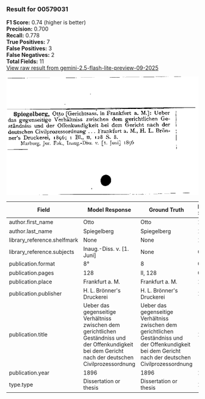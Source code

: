 ### Result for 00579031
**F1 Score:** 0.74 (higher is better)<br>**Precision:** 0.700<br>**Recall:** 0.778<br>**True Positives:** 7<br>**False Positives:** 3<br>**False Negatives:** 2<br>**Total Fields:** 11<br>[View raw result from gemini-2.5-flash-lite-preview-09-2025](https://github.com/RISE-UNIBAS/humanities_data_benchmark/blob/main/results/2025-10-01/T0216/request_T0216_00579031.json)

<img src="https://github.com/RISE-UNIBAS/humanities_data_benchmark/blob/main/benchmarks/zettelkatalog/images/00579031.jpg?raw=true" alt="00579031" width="600px">

| Field | Model Response | Ground Truth | Fuzzy Score | Match |
|-------|----------------|--------------|-------------|-------|
| author.first_name | Otto | Otto | 1.000 | ✅ |
| author.last_name | Spiegelberg | Spiegelberg | 1.000 | ✅ |
| library_reference.shelfmark | None | None | 1.000 | ✅ |
| library_reference.subjects | Inaug.-Diss. v. [1. Juni] | None | 0.000 | ❌ |
| publication.format | 8° | 8 | 0.667 | ❌ |
| publication.pages | 128 | II, 128 | 0.600 | ❌ |
| publication.place | Frankfurt a. M. | Frankfurt a. M. | 1.000 | ✅ |
| publication.publisher | H. L. Brönner's Druckerei | H. L. Brönner's Druckerei | 1.000 | ✅ |
| publication.title | Ueber das gegenseitige Verhältniss zwischen dem gerichtlichen Geständniss und der Offenkundigkeit bei dem Gericht nach der deutschen Civilprozessordnung | Ueber das gegenseitige Verhältniss zwischen dem gerichtlichen Geständniss und der Offenkundigkeit bei dem Gericht nach der deutschen Civilprozessordnung | 1.000 | ✅ |
| publication.year | 1896 | 1896 | 1.000 | ✅ |
| type.type | Dissertation or thesis | Dissertation or thesis | 1.000 | ✅ |
